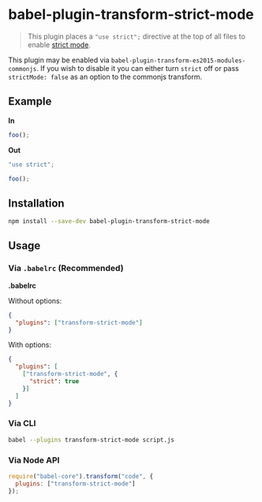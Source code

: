 # babel-plugin-transform-strict-mode

> This plugin places a `"use strict";` directive at the top of all files to enable [strict mode](https://developer.mozilla.org/en-US/public/Web/JavaScript/Reference/Strict_mode).

This plugin may be enabled via `babel-plugin-transform-es2015-modules-commonjs`.
If you wish to disable it you can either turn `strict` off or pass
`strictMode: false` as an option to the commonjs transform.

## Example

**In**

```javascript
foo();
```

**Out**

```javascript
"use strict";

foo();
```

## Installation

```sh
npm install --save-dev babel-plugin-transform-strict-mode
```

## Usage

### Via `.babelrc` (Recommended)

**.babelrc**

Without options:

```json
{
  "plugins": ["transform-strict-mode"]
}
```

With options:

```json
{
  "plugins": [
    ["transform-strict-mode", {
      "strict": true
    }]
  ]
}
```

### Via CLI

```sh
babel --plugins transform-strict-mode script.js
```

### Via Node API

```javascript
require("babel-core").transform("code", {
  plugins: ["transform-strict-mode"]
});
```
